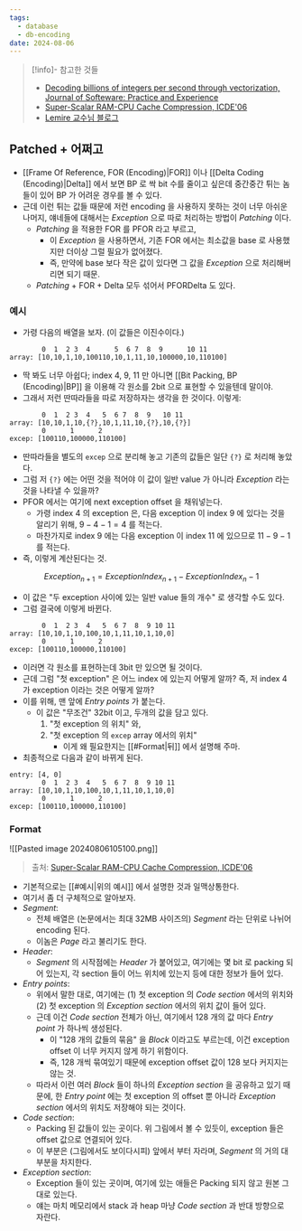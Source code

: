 ```yaml
---
tags:
  - database
  - db-encoding
date: 2024-08-06
---
```

> [!info]- 참고한 것들
> - [Decoding billions of integers per second through vectorization, Journal of Softeware: Practice and Experience](https://onlinelibrary.wiley.com/doi/10.1002/spe.2203)
> - [Super-Scalar RAM-CPU Cache Compression, ICDE'06](https://ieeexplore.ieee.org/document/1617427)
> - [Lemire 교수님 블로그](https://lemire.me/blog/2012/09/12/fast-integer-compression-decoding-billions-of-integers-per-second/)

## Patched + 어쩌고

- [[Frame Of Reference, FOR (Encoding)|FOR]] 이나 [[Delta Coding (Encoding)|Delta]] 에서 보면 BP 로 싹 bit 수를 줄이고 싶은데 중간중간 튀는 놈들이 있어 BP 가 어려운 경우를 볼 수 있다.
- 근데 이런 튀는 값들 때문에 저런 encoding 을 사용하지 못하는 것이 너무 아쉬운 나머지, 얘네들에 대해서는 *Exception* 으로 따로 처리하는 방법이 *Patching* 이다.
	- *Patching* 을 적용한 FOR 를 PFOR 라고 부르고,
		- 이 *Exception* 을 사용하면서, 기존 FOR 에서는 최소값을 base 로 사용했지만 더이상 그럴 필요가 없어졌다.
		- 즉, 만약에 base 보다 작은 값이 있다면 그 값을 *Exception* 으로 처리해버리면 되기 때문.
	- *Patching* + FOR + Delta 모두 섞어서 PFORDelta 도 있다.

### 예시

- 가령 다음의 배열을 보자. (이 값들은 이진수이다.)

```
        0  1  2 3  4      5  6 7  8  9      10 11
array: [10,10,1,10,100110,10,1,11,10,100000,10,110100]
```

- 딱 봐도 너무 아쉽다; index 4, 9, 11 만 아니면 [[Bit Packing, BP (Encoding)|BP]] 을 이용해 각 원소를 2bit 으로 표현할 수 있을텐데 말이야.
- 그래서 저런 딴따라들을 따로 저장하자는 생각을 한 것이다. 이렇게:

```
        0  1  2 3  4   5  6 7  8  9   10 11
array: [10,10,1,10,{?},10,1,11,10,{?},10,{?}]
        0      1      2
excep: [100110,100000,110100]
```

- 딴따라들을 별도의 `excep` 으로 분리해 놓고 기존의 값들은 일단 `{?}` 로 처리해 놓았다.
- 그럼 저 `{?}` 에는 어떤 것을 적어야 이 값이 일반 value 가 아니라 *Exception* 라는 것을 나타낼 수 있을까?
- PFOR 에서는 여기에 next exception offset 을 채워넣는다.
	- 가령 index 4 의 exception 은, 다음 exception 이 index 9 에 있다는 것을 알리기 위해, $9 - 4 - 1 = 4$ 를 적는다.
	- 마찬가지로 index 9 에는 다음 exception 이 index 11 에 있으므로 $11 - 9 - 1$ 를 적는다.
- 즉, 이렇게 계산된다는 것.

$$
Exception_{n + 1} = ExceptionIndex_{n + 1} - ExceptionIndex_{n} - 1
$$

- 이 값은 "두 exception 사이에 있는 일반 value 들의 개수" 로 생각할 수도 있다.
- 그럼 결국에 이렇게 바뀐다.

```
        0  1  2 3  4   5  6 7  8  9 10 11
array: [10,10,1,10,100,10,1,11,10,1,10,0]
        0      1      2
excep: [100110,100000,110100]
```

- 이러면 각 원소를 표현하는데 3bit 만 있으면 될 것이다.
- 근데 그럼 "첫 exception" 은 어느 index 에 있는지 어떻게 알까? 즉, 저 index 4 가 exception 이라는 것은 어떻게 알까?
- 이를 위해, 맨 앞에 *Entry points* 가 붙는다.
	- 이 값은 "무조건" 32bit 이고, 두개의 값을 담고 있다.
		1) "첫 exception 의 위치" 와,
		2) "첫 exception 의 `excep` array 에서의 위치"
			- 이게 왜 필요한지는 [[#Format|뒤]] 에서 설명해 주마.
- 최종적으로 다음과 같이 바뀌게 된다.

```
entry: [4, 0]
        0  1  2 3  4   5  6 7  8  9 10 11
array: [10,10,1,10,100,10,1,11,10,1,10,0]
        0      1      2
excep: [100110,100000,110100]
```

### Format

![[Pasted image 20240806105100.png]]
> 출처: [Super-Scalar RAM-CPU Cache Compression, ICDE'06](https://ieeexplore.ieee.org/document/1617427)

- 기본적으로는 [[#예시|위의 예시]] 에서 설명한 것과 일맥상통한다.
- 여기서 좀 더 구체적으로 알아보자.
- *Segment*:
	- 전체 배열은 (논문에서는 최대 32MB 사이즈의) *Segment* 라는 단위로 나뉘어 encoding 된다.
	- 이놈은 *Page* 라고 불리기도 한다.
- *Header*:
	- *Segment* 의 시작점에는 *Header* 가 붙어있고, 여기에는 몇 bit 로 packing 되어 있는지, 각 section 들이 어느 위치에 있는지 등에 대한 정보가 들어 있다.
- *Entry points*:
	- 위에서 말한 대로, 여기에는 (1) 첫 exception 의 *Code section* 에서의 위치와 (2) 첫 exception 의 *Exception section* 에서의 위치 값이 들어 있다.
	- 근데 이건 *Code section* 전체가 아닌, 여기에서 128 개의 값 마다 *Entry point* 가 하나씩 생성된다.
		- 이 "128 개의 값들의 묶음" 을 *Block* 이라고도 부르는데, 이건 exception offset 이 너무 커지지 않게 하기 위함이다.
		- 즉, 128 개씩 묶여있기 때문에 exception offset 값이 128 보다 커지지는 않는 것.
	- 따라서 이런 여러 *Block* 들이 하나의 *Exception section* 을 공유하고 있기 때문에, 한 *Entry point* 에는 첫 exception 의 offset 뿐 아니라 *Exception section* 에서의 위치도 저장해야 되는 것이다.
- *Code section*:
	- Packing 된 값들이 있는 곳이다. 위 그림에서 볼 수 있듯이, exception 들은 offset 값으로 연결되어 있다.
	- 이 부분은 (그림에서도 보이다시피) 앞에서 부터 자라며, *Segment* 의 거의 대부분을 차지한다.
- *Exception section*:
	- Exception 들이 있는 곳이며, 여기에 있는 애들은 Packing 되지 않고 원본 그대로 있는다.
	- 얘는 마치 메모리에서 stack 과 heap 마냥 *Code section* 과 반대 방향으로 자란다.